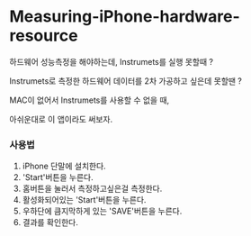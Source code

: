 # Measuring-iPhone-hardware-resource

하드웨어 성능측정을 해야하는데, 
Instrumets를 실행 못할때 ?

Instrumets로 측정한 하드웨어 데이터를 2차 가공하고 싶은데 못할땐 ? 

MAC이 없어서 Instrumets를 사용할 수 없을 때, 

아쉬운대로 이 앱이라도 써보자.

### 사용법 ### 

1. iPhone 단말에 설치한다. 
2. 'Start'버튼을 누른다. 
3. 홈버튼을 눌러서 측정하고싶은걸 측정한다. 
4. 활성화되어있는 'Start'버튼을 누른다. 
5. 우하단에 큼지막하게 있는 'SAVE'버튼을 누른다.
6. 결과를 확인한다.
